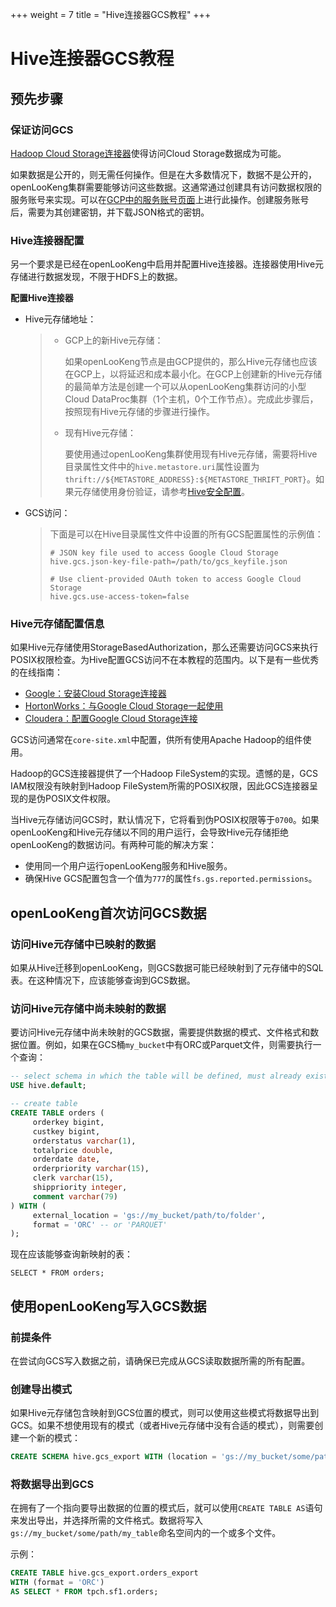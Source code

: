 +++
weight = 7
title = "Hive连接器GCS教程"
+++

# Hive连接器GCS教程

## 预先步骤

### 保证访问GCS

[Hadoop Cloud Storage连接器](https://cloud.google.com/dataproc/docs/concepts/connectors/cloud-storage )使得访问Cloud Storage数据成为可能。

如果数据是公开的，则无需任何操作。但是在大多数情况下，数据不是公开的，openLooKeng集群需要能够访问这些数据。这通常通过创建具有访问数据权限的服务账号来实现。可以在[GCP中的服务账号页面](https://console.cloud.google.com/projectselector2/iam-admin/serviceaccounts )上进行此操作。创建服务账号后，需要为其创建密钥，并下载JSON格式的密钥。

### Hive连接器配置

另一个要求是已经在openLooKeng中启用并配置Hive连接器。连接器使用Hive元存储进行数据发现，不限于HDFS上的数据。

**配置Hive连接器**

- Hive元存储地址：
  
  > - GCP上的新Hive元存储：
  >   
  >   如果openLooKeng节点是由GCP提供的，那么Hive元存储也应该在GCP上，以将延迟和成本最小化。在GCP上创建新的Hive元存储的最简单方法是创建一个可以从openLooKeng集群访问的小型Cloud DataProc集群（1个主机，0个工作节点）。完成此步骤后，按照现有Hive元存储的步骤进行操作。
  > 
  > - 现有Hive元存储：
  >   
  >   要使用通过openLooKeng集群使用现有Hive元存储，需要将Hive目录属性文件中的`hive.metastore.uri`属性设置为`thrift://${METASTORE_ADDRESS}:${METASTORE_THRIFT_PORT}`。如果元存储使用身份验证，请参考[Hive安全配置](./hive-security.md)。

- GCS访问：
  
  > 下面是可以在Hive目录属性文件中设置的所有GCS配置属性的示例值：
  > 
  > ``` properties
  > # JSON key file used to access Google Cloud Storage
  > hive.gcs.json-key-file-path=/path/to/gcs_keyfile.json
  > 
  > # Use client-provided OAuth token to access Google Cloud Storage
  > hive.gcs.use-access-token=false
  > ```

### Hive元存储配置信息

如果Hive元存储使用StorageBasedAuthorization，那么还需要访问GCS来执行POSIX权限检查。为Hive配置GCS访问不在本教程的范围内。以下是有一些优秀的在线指南：

- [Google：安装Cloud Storage连接器](https://cloud.google.com/dataproc/docs/concepts/connectors/install-storage-connector)
- [HortonWorks：与Google Cloud Storage一起使用](https://docs.hortonworks.com/HDPDocuments/HDP3/HDP-3.1.0/bk_cloud-data-access/content/gcp-get-started.html)
- [Cloudera：配置Google Cloud Storage连接](https://www.cloudera.com/documentation/enterprise/latest/topics/admin_gcs_config.html)

GCS访问通常在`core-site.xml`中配置，供所有使用Apache Hadoop的组件使用。

Hadoop的GCS连接器提供了一个Hadoop FileSystem的实现。遗憾的是，GCS IAM权限没有映射到Hadoop FileSystem所需的POSIX权限，因此GCS连接器呈现的是伪POSIX文件权限。

当Hive元存储访问GCS时，默认情况下，它将看到伪POSIX权限等于`0700`。如果openLooKeng和Hive元存储以不同的用户运行，会导致Hive元存储拒绝openLooKeng的数据访问。有两种可能的解决方案：

- 使用同一个用户运行openLooKeng服务和Hive服务。
- 确保Hive GCS配置包含一个值为`777`的属性`fs.gs.reported.permissions`。

## openLooKeng首次访问GCS数据

### 访问Hive元存储中已映射的数据

如果从Hive迁移到openLooKeng，则GCS数据可能已经映射到了元存储中的SQL表。在这种情况下，应该能够查询到GCS数据。

### 访问Hive元存储中尚未映射的数据

要访问Hive元存储中尚未映射的GCS数据，需要提供数据的模式、文件格式和数据位置。例如，如果在GCS桶`my_bucket`中有ORC或Parquet文件，则需要执行一个查询：

```sql
-- select schema in which the table will be defined, must already exist
USE hive.default;

-- create table
CREATE TABLE orders (
     orderkey bigint,
     custkey bigint,
     orderstatus varchar(1),
     totalprice double,
     orderdate date,
     orderpriority varchar(15),
     clerk varchar(15),
     shippriority integer,
     comment varchar(79)
) WITH (
     external_location = 'gs://my_bucket/path/to/folder',
     format = 'ORC' -- or 'PARQUET'
);
```

现在应该能够查询新映射的表：

    SELECT * FROM orders;

## 使用openLooKeng写入GCS数据

### 前提条件

在尝试向GCS写入数据之前，请确保已完成从GCS读取数据所需的所有配置。

### 创建导出模式

如果Hive元存储包含映射到GCS位置的模式，则可以使用这些模式将数据导出到GCS。如果不想使用现有的模式（或者Hive元存储中没有合适的模式），则需要创建一个新的模式：

```sql
CREATE SCHEMA hive.gcs_export WITH (location = 'gs://my_bucket/some/path');
```

### 将数据导出到GCS

在拥有了一个指向要导出数据的位置的模式后，就可以使用`CREATE TABLE AS`语句来发出导出，并选择所需的文件格式。数据将写入`gs://my_bucket/some/path/my_table`命名空间内的一个或多个文件。

示例：

```sql
CREATE TABLE hive.gcs_export.orders_export
WITH (format = 'ORC')
AS SELECT * FROM tpch.sf1.orders;
```